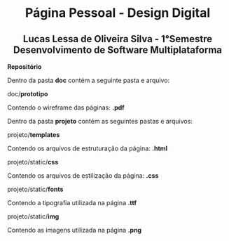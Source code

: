 <h1 align=center>Página Pessoal - Design Digital</h1>
<h2 align=center>Lucas Lessa de Oliveira Silva - 1°Semestre Desenvolvimento de Software Multiplataforma</h2>
<p><b>Repositório</b></p>
  Dentro da pasta <b>doc</b> contém a seguinte pasta e arquivo:<p></p> 
  <p>doc/<b>prototipo</b></p>
  <p>Contendo o wireframe das páginas: <b>.pdf</b></p>
  Dentro da pasta <b>projeto</b> contém as seguintes pastas e arquivos:<p></p>
  <p>projeto/<b>templates</b></p>
  <p> Contendo os arquivos de estruturação da página: <b>.html</b></p>
  <p>projeto/static/<b>css</b></p>
   <p>Contendo os arquivos de estilização da página: <b>.css</b></p>
    <p>projeto/static</b>/<b>fonts</b></b></p>
     <p>Contendo a tipografia utilizada na página <b>.ttf</b></p>
    <p>projeto/static/<b>img</b></p>
     <p> Contendo as imagens utilizada na página <b>.png</b></p>
